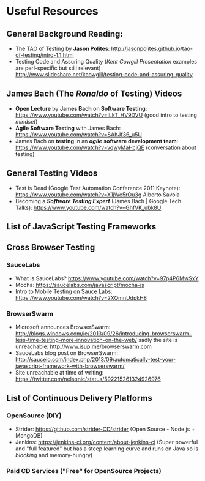 
# Useful Resources

## General Background Reading:

+ The TAO of Testing by **Jason Polites**:
http://jasonpolites.github.io/tao-of-testing/intro-1.1.html
+ Testing Code and Assuring Quality (*Kent Cowgill Presentation*
  examples are perl-specific but still relevant) 
http://www.slideshare.net/kcowgill/testing-code-and-assuring-quality

## James Bach (The *Ronaldo* of Testing) Videos

+ **Open Lecture** by **James Bach** on **Software Testing**:
https://www.youtube.com/watch?v=ILkT_HV9DVU (good intro to testing *mindset*)
+ **Agile Software Testing** with James Bach:
https://www.youtube.com/watch?v=SAhJf36_u5U
+ James Bach on **testing** in an ***agile*** **software development team**:
https://www.youtube.com/watch?v=vqwyMaHcjQE
(conversation about testing)


## General Testing Videos

+ Test is Dead (Google Test Automation Conference 2011 Keynote):
https://www.youtube.com/watch?v=X1jWe5rOu3g Alberto Savoia
+ Becoming a ***Software Testing Expert*** (James Bach | Google Tech Talks):
https://www.youtube.com/watch?v=GhfVK_ubk8U

## List of JavaScript Testing Frameworks



## Cross Browser Testing

### SauceLabs

+ What is SauceLabs? https://www.youtube.com/watch?v=97p4P6MwSxY
+ Mocha: https://saucelabs.com/javascript/mocha-js
+ Intro to Mobile Testing on Sauce Labs:
https://www.youtube.com/watch?v=2XQmnUdpkH8


### BrowserSwarm

+ Microsoft announces BrowserSwarm:
http://blogs.windows.com/ie/2013/09/26/introducing-browserswarm-less-time-testing-more-innovation-on-the-web/ sadly the site is unreachable: http://www.isup.me/browserswarm.com
+ SauceLabs blog post on BrowserSwarm: http://sauceio.com/index.php/2013/09/automatically-test-your-javascript-framework-with-browserswarm/
+ Site unreachable at time of writing: https://twitter.com/nelsonic/status/592215261324926976



## List of Continuous Delivery Platforms



### OpenSource (DIY)

+ Strider: https://github.com/strider-CD/strider
(Open Source - Node.js + MongoDB)
+ Jenkins: https://jenkins-ci.org/content/about-jenkins-ci
(Super powerful and "full featured" but has a steep learning curve
and runs on Java so is *blocking* and memory-hungry)

### Paid CD Services ("Free" for OpenSource Projects)
